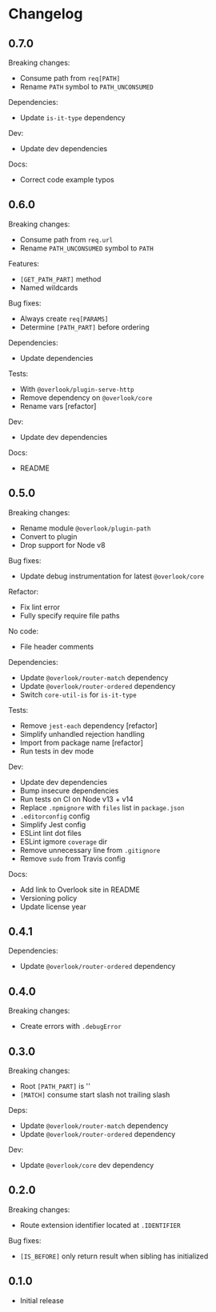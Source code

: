 # Changelog

## 0.7.0

Breaking changes:

* Consume path from `req[PATH]`
* Rename `PATH` symbol to `PATH_UNCONSUMED`

Dependencies:

* Update `is-it-type` dependency

Dev:

* Update dev dependencies

Docs:

* Correct code example typos

## 0.6.0

Breaking changes:

* Consume path from `req.url`
* Rename `PATH_UNCONSUMED` symbol to `PATH`

Features:

* `[GET_PATH_PART]` method
* Named wildcards

Bug fixes:

* Always create `req[PARAMS]`
* Determine `[PATH_PART]` before ordering

Dependencies:

* Update dependencies

Tests:

* With `@overlook/plugin-serve-http`
* Remove dependency on `@overlook/core`
* Rename vars [refactor]

Dev:

* Update dev dependencies

Docs:

* README

## 0.5.0

Breaking changes:

* Rename module `@overlook/plugin-path`
* Convert to plugin
* Drop support for Node v8

Bug fixes:

* Update debug instrumentation for latest `@overlook/core`

Refactor:

* Fix lint error
* Fully specify require file paths

No code:

* File header comments

Dependencies:

* Update `@overlook/router-match` dependency
* Update `@overlook/router-ordered` dependency
* Switch `core-util-is` for `is-it-type`

Tests:

* Remove `jest-each` dependency [refactor]
* Simplify unhandled rejection handling
* Import from package name [refactor]
* Run tests in dev mode

Dev:

* Update dev dependencies
* Bump insecure dependencies
* Run tests on CI on Node v13 + v14
* Replace `.npmignore` with `files` list in `package.json`
* `.editorconfig` config
* Simplify Jest config
* ESLint lint dot files
* ESLint igmore `coverage` dir
* Remove unnecessary line from `.gitignore`
* Remove `sudo` from Travis config

Docs:

* Add link to Overlook site in README
* Versioning policy
* Update license year

## 0.4.1

Dependencies:

* Update `@overlook/router-ordered` dependency

## 0.4.0

Breaking changes:

* Create errors with `.debugError`

## 0.3.0

Breaking changes:

* Root `[PATH_PART]` is ''
* `[MATCH]` consume start slash not trailing slash

Deps:

* Update `@overlook/router-match` dependency
* Update `@overlook/router-ordered` dependency

Dev:

* Update `@overlook/core` dev dependency

## 0.2.0

Breaking changes:

* Route extension identifier located at `.IDENTIFIER`

Bug fixes:

* `[IS_BEFORE]` only return result when sibling has initialized

## 0.1.0

* Initial release
